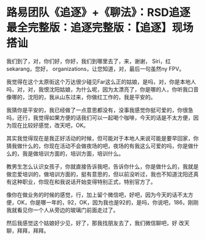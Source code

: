 # 路易团队《追逐》+《聊法》：RSD追逐最全完整版：追逐完整版：【追逐】现场搭讪

我们到了，对，你们好，你好，我们到哪里去了，来，谢谢， Siri，红 sekarang，您好， organizations，让您知道，对，最后一句虽然ny FPV。

我觉得在这个太原街这个万达很少碰见Far这么正的姑娘，是吗，对，你是本地人吗，对，对，我恨沈阳姑娘，为什么呢，因为太漂亮了，你是哪的人，你听我口音像哪的，沈阳的，我从山东过来，你做红工作的，我是平安的。

我猜你是平安的，我已经做了一点意思都没有，没事我感觉你挺可爱的，你很急吗，还行，我觉得如果方便的话我们可以一起喝个咖啡，今天的话是不太方便，因为现在比较好感觉，改天吧，OK。

其实我觉得现在是我正好活动的时候，但可能对于本地人来说可能是要早回家，你猜我做什么的，你现在活动不会做夜场的吧，夜场的有我这么可爱的吗，你是做什么的，我是做培训方面的，培训方面，培训什么。

教男生怎么认识女孩子，你就直接告诉我吧，告诉你什么，你是做什么的，我就是做恋爱培训的，做培训方面的，挺有意思的，但以前没听过，我也不知道沈阳还真有这种职业，你现在和我说话开始变得特别正式，特别官方了。

像你在做业务的时候的感觉，行，加上留个微信吧，好吧，因为今天的话不太方便，OK，你是哪一年的，92，OK，因为我也是92的，是吗，你说吧，186，刚刚我就看见你一个人从旁边的玻璃门前面走过了。

然后我感觉这个姑娘好少见，好了，那我找朋友去了，我们微信聊吧，好 改天聊，拜拜，拜拜。